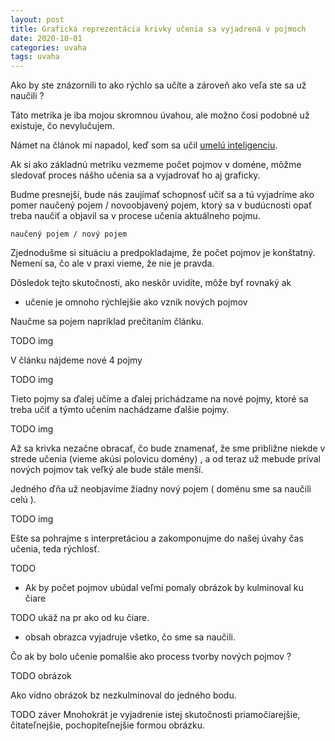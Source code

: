 ```yaml
---
layout: post
title: Grafická reprezentácia krivky učenia sa vyjadrená v pojmoch
date: 2020-10-01
categories: uvaha
tags: uvaha
---
```


Ako by ste znázornili to ako rýchlo sa učíte a zároveň ako veľa ste sa už naučili ?

Táto metrika je iba mojou skromnou úvahou, 
ale možno čosi podobné už existuje, čo nevylučujem.

Námet na článok mi napadol, keď som sa učil [umelú inteligenciu](https://peterszatmary.com/ai).

Ak si ako základnú metriku vezmeme počet pojmov v doméne, môžme sledovať proces nášho učenia sa a vyjadrovať ho aj graficky.

Budme presnejší, bude nás zaujímať schopnosť učiť sa a tú vyjadríme ako pomer naučený pojem / novoobjavený pojem, ktorý sa v budúcnosti opať treba naučiť a objavil sa v procese učenia aktuálneho pojmu.

```
naučený pojem / nový pojem 
```

Zjednodušme si situáciu a predpokladajme, že počet pojmov je konštatný. Nemení sa, čo ale
v praxi vieme, že nie je pravda.

Dôsledok tejto skutočnosti, ako neskôr uvidíte, môže byť rovnaký ak

- učenie je omnoho rýchlejšie ako vznik nových pojmov

Naučme sa pojem napríklad prečitaním článku.

TODO img

V článku nájdeme nové 4 pojmy

TODO img

Tieto pojmy sa ďalej učíme a ďalej prichádzame na nové pojmy,
 ktoré sa treba učiť a týmto učením nachádzame ďalšie pojmy.
 
TODO img

Až sa krivka nezačne obracať, čo bude znamenať, že sme približne niekde v strede učenia 
(vieme akúsi polovicu domény) , a od teraz už mebude príval nových pojmov tak veľký ale bude stále menší. 


Jedného ďňa už neobjavíme žiadny nový pojem ( doménu sme sa naučili celú ).

TODO img

Ešte sa pohrajme s interpretáciou a zakomponujme do našej úvahy čas učenia, teda rýchlosť.

TODO

- Ak by počet pojmov ubúdal veľmi pomaly obrázok by kulminoval ku čiare

TODO ukáž na pr ako od ku čiare.

- obsah obrazca vyjadruje všetko, čo sme sa naučili. 

Čo ak by bolo učenie pomalšie ako process tvorby nových pojmov ?


TODO obrázok

Ako vidno obrázok bz nezkulminoval do jedného bodu.


TODO záver
Mnohokrát je vyjadrenie istej skutočnosti priamočiarejšie, čitateľnejšie, pochopiteľnejšie formou obrázku.



 
